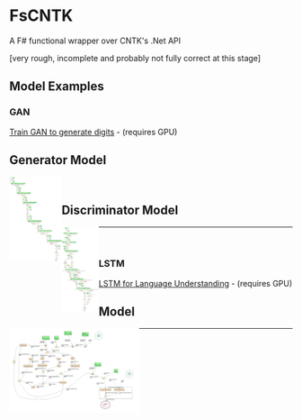 # FsCNTK

A F# functional wrapper over CNTK's .Net API

[very rough, incomplete and probably not fully correct at this stage]

## Model Examples

### GAN
[Train GAN to generate digits](FsCNTK/Scripts/TestDCGAN.fsx) - (requires GPU)

Generator Model
---------------

<a href="FsCNTK/Scripts/imgs/Generator_loss.Png"><img src="FsCNTK/Scripts/imgs/Generator_loss.Png" align="left" height="150"></a>

<br />

Discriminator Model
-------------------

<a href="FsCNTK/Scripts/imgs/Discriminator_Loss.Png"><img src="FsCNTK/Scripts/imgs/Discriminator_Loss.Png" align="left" height="150"></a>

***

<br />

### LSTM
[LSTM for Language Understanding](FsCNTK/Scripts/TestLstm.fsx) - (requires GPU)

Model
-----

<a href="FsCNTK/Scripts/imgs/LSTM_Lang_Model.Png"><img src="FsCNTK/Scripts/imgs/LSTM_Lang_Model.Png" align="left" height="150"></a>

***

<br />

